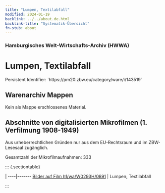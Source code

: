 ```yaml
---
title: "Lumpen, Textilabfall"
modified: 2024-01-19
backlink: ../../about.de.html
backlink-title: "Systematik-Übersicht"
fn-stub: about
---
```


### Hamburgisches Welt-Wirtschafts-Archiv (HWWA)

# Lumpen, Textilabfall

<div class="hint">Persistent Identifier: `https://pm20.zbw.eu/category/ware/i/143519`</div>







## Warenarchiv Mappen





Kein als Mappe erschlossenes Material.



<a id="filmsections" />

## Abschnitte von digitalisierten Mikrofilmen (1. Verfilmung 1908-1949)

<p>Aus urheberrechtlichen Gründen nur aus dem EU-Rechtsraum und im ZBW-Lesesaal zugänglich.</p>


<p>Gesamtzahl der Mikrofilmaufnahmen: 333</p>





::: {.sectiontable}

 | 
----|-------
<a class="btn" href="https://pm20.zbw.eu/film/h1/wa/W0293H/0891" rel="nofollow">Bilder auf Film h1/wa/W0293H/0891</a> | Lumpen, Textilabfall


:::
















